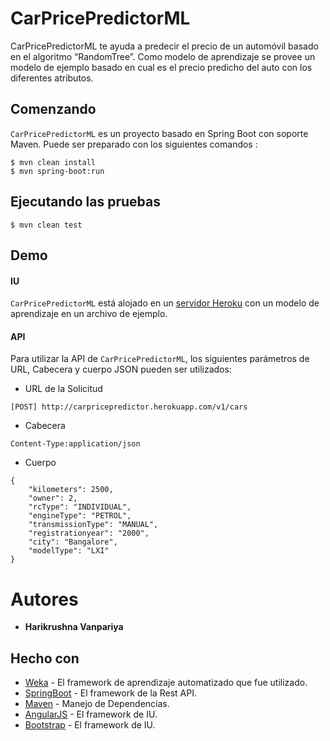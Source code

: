 # CarPricePredictorML

CarPricePredictorML te ayuda a predecir el precio de un automóvil basado en el algoritmo “RandomTree”. Como modelo de aprendizaje se provee un modelo de ejemplo basado en cual es el precio predicho del auto con los diferentes atributos.

## Comenzando

`CarPricePredictorML` es un proyecto basado en Spring Boot con soporte Maven. Puede ser preparado con los siguientes comandos :

```
$ mvn clean install
$ mvn spring-boot:run
```

## Ejecutando las pruebas
```
$ mvn clean test
```

## Demo

#### IU
`CarPricePredictorML` está alojado en un [servidor Heroku](https://carpricepredictor.herokuapp.com/) con un modelo de aprendizaje en un archivo de ejemplo.

#### API
Para utilizar la API de `CarPricePredictorML`, los siguientes parámetros de URL, Cabecera y cuerpo JSON pueden ser utilizados:

* URL de la Solicitud
```
[POST] http://carpricepredictor.herokuapp.com/v1/cars 
```
* Cabecera
```
Content-Type:application/json
```
* Cuerpo
```
{
    "kilometers": 2500,
    "owner": 2,
    "rcType": "INDIVIDUAL",
    "engineType": "PETROL",
    "transmissionType": "MANUAL",
    "registrationyear": "2000",
    "city": "Bangalore",
    "modelType": "LXI"
}
```

# Autores
* **Harikrushna Vanpariya** 

## Hecho con

* [Weka](https://www.cs.waikato.ac.nz/ml/weka/) - El framework de aprendizaje automatizado que fue utilizado.
* [SpringBoot](https://spring.io/projects/spring-boot) - El framework de la Rest API.
* [Maven](https://maven.apache.org/) - Manejo de Dependencias.
* [AngularJS](https://angularjs.org/) - El framework de IU.
* [Bootstrap](https://getbootstrap.com/) - El framework de IU.